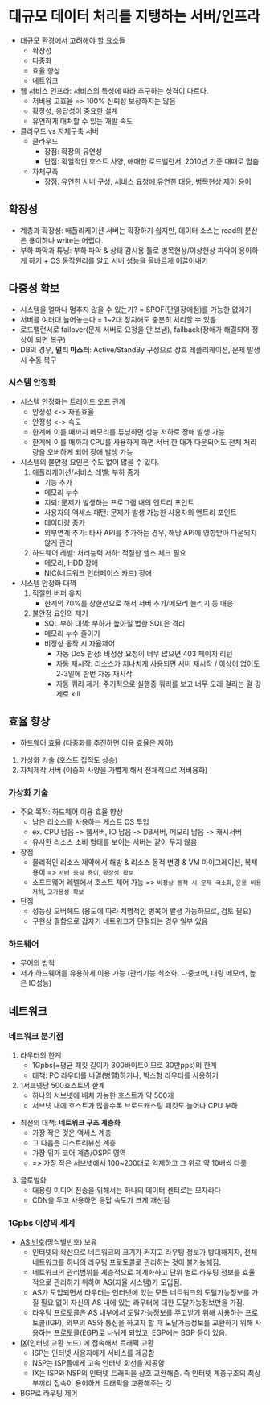 # 대규모 데이터 처리를 지탱하는 서버/인프라
- 대규모 환경에서 고려해야 할 요소들
    * 확장성
    * 다중화
    * 효율 향상
    * 네트워크
- 웹 서비스 인프라: 서비스의 특성에 따라 추구하는 성격이 다르다.
    * 저비용 고효율 => 100% 신뢰성 보장하지는 않음
    * 확장성, 응답성이 중요한 설계
    * 유연하게 대처할 수 있는 개발 속도
- 클라우드 vs 자체구축 서버
    * 클라우드
        + 장점: 확장의 유연성
        + 단점: 획일적인 호스트 사양, 애매한 로드밸런서, 2010년 기준 때때로 멈춤
    * 자체구축
        + 장점: 유연한 서버 구성, 서비스 요청에 유연한 대응, 병목현상 제어 용이


## 확장성
- 계층과 확장성: 애플리케이션 서버는 확장하기 쉽지만, 데이터 소스는 read의 분산은 용이하나 write는 어렵다.
- 부하 파악과 튜닝: 부하 파악 & 상태 감시용 툴로 병목현상/이상현상 파악이 용이하게 하기 + OS 동작원리를 알고 서버 성능을 올바르게 이끌어내기

## 다중성 확보
- 시스템을 얼마나 멈추지 않을 수 있는가? = SPOF(단일장애점)를 가능한 없애기
- 서버를 여러대 늘어놓는다 = 1~2대 정지해도 충분히 처리할 수 있음
- 로드밸런서로 failover(문제 서버로 요청을 안 보냄), failback(장애가 해결되어 정상이 되면 복구)
- DB의 경우, **멀티 마스터**: Active/StandBy 구성으로 상호 레플리케이션, 문제 발생시 수동 복구

### 시스템 안정화
- 시스템 안정화는 트레이드 오프 관계
    * 안정성 <-> 자원효율
    * 안정성 <-> 속도
    * 한계에 이를 때까지 메모리를 튜닝하면 성능 저하로 장애 발생 가능
    * 한계에 이를 때까지 CPU를 사용하게 하면 서버 한 대가 다운되어도 전체 처리량을 오버하게 되어 장애 발생 가능
- 시스템의 불안정 요인은 수도 없이 많을 수 있다.
    1. 애플리케이션/서비스 레벨: 부하 증가
       * 기능 추가
       * 메모리 누수
       * 지뢰: 문제가 발생하는 프로그램 내의 엔트리 포인트
       * 사용자의 액세스 패턴: 문제가 발생 가능한 사용자의 엔트리 포인트
       * 데이터량 증가
       * 외부연계 추가: 타사 API를 추가하는 경우, 해당 API에 영향받아 다운되지 않게 관리
    2. 하드웨어 레벨: 처리능력 저하: 적절한 헬스 체크 필요
       * 메모리, HDD 장애
       * NIC(네트워크 인터페이스 카드) 장애
- 시스템 안정화 대책
    1. 적절한 버퍼 유지
       * 한계의 70%를 상한선으로 해서 서버 추가/메모리 늘리기 등 대응 
    2. 불안정 요인의 제거
       * SQL 부하 대책: 부하가 높아질 법한 SQL은 격리
       * 메모리 누수 줄이기
       * 비정상 동작 시 자율제어
           + 자동 DoS 판정: 비정상 요청이 너무 많으면 403 페이지 리턴
           + 자동 재시작: 리소스가 지나치게 사용되면 서버 재시작 / 이상이 없어도 2-3일에 한번 자동 재시작
           + 자동 쿼리 제거: 주기적으로 실행중 쿼리를 보고 너무 오래 걸리는 걸 강제로 kill 


## 효율 향상
- 하드웨어 효율 (다중화를 추진하면 이용 효율은 저하)
1. 가상화 기술 (호스트 집적도 상승)
2. 자체제작 서버 (이중화 사양을 가볍게 해서 전체적으로 저비용화)


### 가상화 기술
- 주요 목적: 하드웨어 이용 효율 향상
    * 남은 리소스를 사용하는 게스트 OS 투입
    * ex. CPU 남음 -> 웹서버, IO 남음 -> DB서버, 메모리 남음 -> 캐시서버
    * 유사한 리소스 소비 형태를 보이는 서버는 같이 두지 않음
- 장점
    * 물리적인 리소스 제약에서 해방 & 리소스 동적 변경 & VM 마이그레이션, 복제 용이 => `서버 증설 용이`, `확장성 확보`
    * 소프트웨어 레벨에서 호스트 제어 가능 => `비정상 동작 시 문제 국소화`, `운용 비용 저하`, `고가용성 확보`
- 단점
    * 성능상 오버헤드 (용도에 따라 치명적인 병목이 발생 가능하므로, 검토 필요)
    * 구현상 결함으로 갑자기 네트워크가 단절되는 경우 일부 있음

### 하드웨어
- 무어의 법칙
- 저가 하드웨어를 유용하게 이용 가능 (관리기능 최소화, 다중코어, 대량 메모리, 높은 IO성능)


## 네트워크
### 네트워크 분기점
1. 라우터의 한계
    - 1Gpbs(=평균 패킷 길이가 300바이트이므로 30만pps)의 한계
    - 대책: PC 라우터를 나열(병렬)하거나, 박스형 라우터를 사용하기
2. 1서브넷당 500호스트의 한계
    - 하나의 서브넷에 배치 가능한 호스트가 약 500개
    - 서브넷 내에 호스트가 많을수록 브로드캐스팅 패킷도 늘어나 CPU 부하
* 최선의 대책: **네트워크 구조 계층화**
    - 가장 작은 것은 액세스 계층
    - 그 다음은 디스트리뷰션 계층
    - 가장 위가 코어 계층/OSPF 영역
    - => 가장 작은 서브넷에서 100~200대로 억제하고 그 위로 약 10배씩 다룸
3. 글로벌화
    - 대용량 미디어 전송을 위해서는 하나의 데이터 센터로는 모자라다
    - CDN을 두고 사용하면 응답 속도가 크게 개선됨

### 1Gpbs 이상의 세계
- [AS 번호](https://xn--3e0bx5euxnjje69i70af08bea817g.xn--3e0b707e/jsp/resources/asInfo.jsp)(망식별번호) 보유
    * 인터넷의 확산으로 네트워크의 크기가 커지고 라우팅 정보가 방대해지자, 전체 네트워크를 하나의 라우팅 프로토콜로 관리하는 것이 불가능해짐.
    * 네트워크의 관리범위를 계층적으로 체계화하고 단위 별로 라우팅 정보를 효율적으로 관리하기 위하여 AS(자율 시스템)가 도입됨.
    * AS가 도입되면서 라우터는 인터넷에 있는 모든 네트워크의 도달가능정보를 가질 필요 없이 자신의 AS 내에 있는 라우터에 대한 도달가능정보만을 가짐.
    * 라우팅 프로토콜은 AS 내부에서 도달가능정보를 주고받기 위해 사용하는 프로토콜(IGP), 외부의 AS와 통신을 하고자 할 때 도달가능정보를 교환하기 위해 사용하는 프로토콜(EGP)로 나뉘게 되었고, EGP에는 BGP 등이 있음.
- [IX](https://www.datanet.co.kr/news/articleView.html?idxno=40659)(인터넷 교환 노드) 에 접속해서 트래픽 교환
    * ISP는 인터넷 사용자에게 서비스를 제공함
    * NSP는 ISP들에게 고속 인터넷 회선을 제공함
    * IX는 ISP와 NSP의 인터넷 트래픽을 상호 교환해줌. 즉 인터넷 계층구조의 최상부끼리 접속이 용이하게 트래픽을 교환해주는 것
- BGP로 라우팅 제어